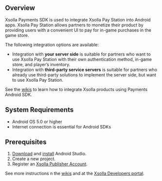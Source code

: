 
## Overview

Xsolla Payments SDK is used to integrate Xsolla Pay Station into Android apps. Xsolla Pay Station allows partners to monetize their product by providing users with a convenient UI to pay for in-game purchases in the game store.

The following integration options are available:

*   Integration with **your server side** is suitable for partners who want to use Xsolla Pay Station with their own authentication method, in-game store, and player’s inventory.
*   Integration with **third-party service servers** is suitable for partners who already use third-party solutions to implement the server side, but want to use Xsolla Pay Station.

See the [wikis](https://github.com/xsolla/store-android-sdk/wiki) to learn how to integrate Xsolla products using Payments Android SDK.


## System Requirements

*   Android OS 5.0 or higher
*   Internet сonnection is essential for Android SDKs


## Prerequisites

1. [Download](https://developer.android.com/studio) and [install](https://developer.android.com/studio/install) Android Studio.
2. Create a new project.
3. Register an [Xsolla Publisher Account](https://publisher.xsolla.com/signup?store_type=sdk).

See more instructions n the [wikis](https://github.com/xsolla/store-android-sdk/wiki) and at the [Xsolla Developers portal](https://developers.xsolla.com/sdk/game-engines/android/).